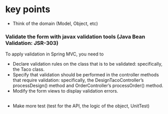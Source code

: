 # key points


- Think of the domain (Model, Object, etc)
### Validate the form with javax validation tools (Java Bean Validation: JSR-303)
To apply validation in Spring MVC, you need to
- Declare validation rules on the class that is to be validated: specifically, the
Taco class.
- Specify that validation should be performed in the controller methods that
require validation: specifically, the DesignTacoController’s processDesign()
method and OrderController’s processOrder() method.
- Modify the form views to display validation errors.

## 
- Make more test (test for the API, the logic of the object, UnitTest)